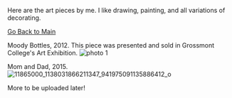 Here are the art pieces by me. I like drawing, painting, and all variations of decorating.

[Go Back to Main](https://trinhshub.github.io)

Moody Bottles, 2012. This piece was presented and sold in Grossmont College's Art Exhibition.
![photo 1](https://user-images.githubusercontent.com/47671910/68907538-c6d46900-070d-11ea-911e-f20fb930aa56.JPG)

Mom and Dad, 2015.
![11865000_1138031866211347_941975091135886412_o](https://user-images.githubusercontent.com/47671910/68907640-23d01f00-070e-11ea-851c-e842e433b6c8.jpg)

More to be uploaded later!
